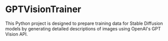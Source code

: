 # GPTVisionTrainer
This Python project is designed to prepare training data for Stable Diffusion models by generating detailed descriptions of images using OpenAI's GPT Vision API.
